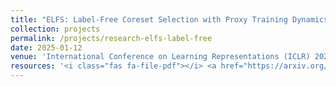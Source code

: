 ```yaml
---
title: "ELFS: Label-Free Coreset Selection with Proxy Training Dynamics"
collection: projects
permalink: /projects/research-elfs-label-free
date: 2025-01-12
venue: 'International Conference on Learning Representations (ICLR) 2025'
resources: '<i class="fas fa-file-pdf"></i> <a href="https://arxiv.org/abs/2406.04273">arXiv</a> <i class="fab fa-github"></i> <a href="https://github.com/eltsai/elfs">Code</a>'
---
```



